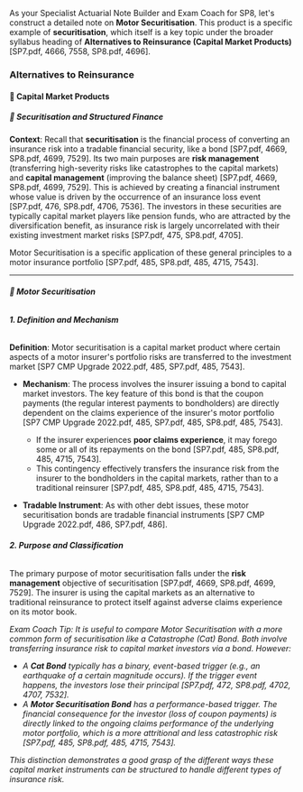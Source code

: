 As your Specialist Actuarial Note Builder and Exam Coach for SP8, let's construct a detailed note on **Motor Securitisation**. This product is a specific example of **securitisation**, which itself is a key topic under the broader syllabus heading of **Alternatives to Reinsurance (Capital Market Products)** \[SP7.pdf, 4666, 7558, SP8.pdf, 4696\].

### **Alternatives to Reinsurance**

#### **🔹 Capital Market Products**

##### **🔸 Securitisation and Structured Finance**

**Context**: Recall that **securitisation** is the financial process of converting an insurance risk into a tradable financial security, like a bond \[SP7.pdf, 4669, SP8.pdf, 4699, 7529\]. Its two main purposes are **risk management** (transferring high-severity risks like catastrophes to the capital markets) and **capital management** (improving the balance sheet) \[SP7.pdf, 4669, SP8.pdf, 4699, 7529\]. This is achieved by creating a financial instrument whose value is driven by the occurrence of an insurance loss event \[SP7.pdf, 476, SP8.pdf, 4706, 7536\]. The investors in these securities are typically capital market players like pension funds, who are attracted by the diversification benefit, as insurance risk is largely uncorrelated with their existing investment market risks \[SP7.pdf, 475, SP8.pdf, 4705\].

Motor Securitisation is a specific application of these general principles to a motor insurance portfolio \[SP7.pdf, 485, SP8.pdf, 485, 4715, 7543\].

---

###### **🔹 Motor Securitisation**

###### **1\. Definition and Mechanism**

**Definition**: Motor securitisation is a capital market product where certain aspects of a motor insurer's portfolio risks are transferred to the investment market \[SP7 CMP Upgrade 2022.pdf, 485, SP7.pdf, 485, 7543\].

* **Mechanism**: The process involves the insurer issuing a bond to capital market investors. The key feature of this bond is that the coupon payments (the regular interest payments to bondholders) are directly dependent on the claims experience of the insurer's motor portfolio \[SP7 CMP Upgrade 2022.pdf, 485, SP7.pdf, 485, SP8.pdf, 485, 7543\].

  * If the insurer experiences **poor claims experience**, it may forego some or all of its repayments on the bond \[SP7.pdf, 485, SP8.pdf, 485, 4715, 7543\].  
  * This contingency effectively transfers the insurance risk from the insurer to the bondholders in the capital markets, rather than to a traditional reinsurer \[SP7.pdf, 485, SP8.pdf, 485, 4715, 7543\].  
* **Tradable Instrument**: As with other debt issues, these motor securitisation bonds are tradable financial instruments \[SP7 CMP Upgrade 2022.pdf, 486, SP7.pdf, 486\].

###### **2\. Purpose and Classification**

The primary purpose of motor securitisation falls under the **risk management** objective of securitisation \[SP7.pdf, 4669, SP8.pdf, 4699, 7529\]. The insurer is using the capital markets as an alternative to traditional reinsurance to protect itself against adverse claims experience on its motor book.

*Exam Coach Tip: It is useful to compare Motor Securitisation with a more common form of securitisation like a Catastrophe (Cat) Bond. Both involve transferring insurance risk to capital market investors via a bond. However:*

* *A **Cat Bond** typically has a binary, event-based trigger (e.g., an earthquake of a certain magnitude occurs). If the trigger event happens, the investors lose their principal \[SP7.pdf, 472, SP8.pdf, 4702, 4707, 7532\].*  
* *A **Motor Securitisation Bond** has a performance-based trigger. The financial consequence for the investor (loss of coupon payments) is directly linked to the ongoing claims performance of the underlying motor portfolio, which is a more attritional and less catastrophic risk \[SP7.pdf, 485, SP8.pdf, 485, 4715, 7543\].*

*This distinction demonstrates a good grasp of the different ways these capital market instruments can be structured to handle different types of insurance risk.*

